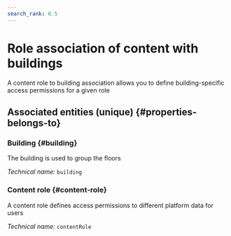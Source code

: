 ```yaml
---
search_rank: 0.5
---    
```

# Role association of content with buildings
<!--- THIS FILE IS GENERATED PLEASE DO NOT EDIT IT DIRECTLY --->

A content role to building association allows you to define building-specific access permissions for a given role

<OH code="contentRoleToBuilding"/>







## Associated entities (unique) {#properties-belongs-to}

### Building {#building}

The building is used to group the floors

*Technical name:* ```building```
<PH code="contentRoleToBuilding:building"/>

### Content role {#content-role}

A content role defines access permissions to different platform data for users

*Technical name:* ```contentRole```
<PH code="contentRoleToBuilding:contentRole"/>





